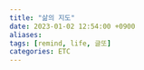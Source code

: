 ```yaml
---
title: "삶의 지도"
date: 2023-01-02 12:54:00 +0900
aliases: 
tags: [remind, life, 글또]
categories: ETC
---
```



